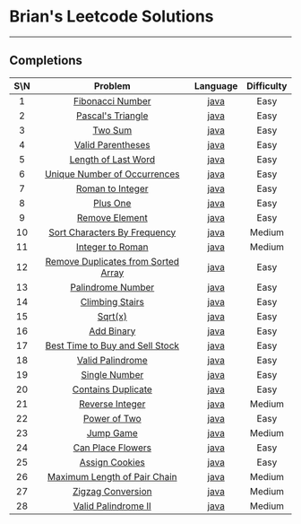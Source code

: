 # Brian's Leetcode Solutions

---

## Completions
| S\N | Problem | Language | Difficulty |
|:----:|:------------:|:--------:|:----------:|
|1|[Fibonacci Number](https://leetcode.com/problems/fibonacci-number/)|[java](https://github.com/Sealpillow/Leetcode/blob/main/src/java/FibonacciNumber.java)|Easy|
|2|[Pascal's Triangle](https://leetcode.com/problems/pascalstriangle/)|[java](https://github.com/Sealpillow/Leetcode/blob/main/src/java/PascalTriangle.java)|Easy|
|3|[Two Sum](https://leetcode.com/problems/twosum/)|[java](https://github.com/Sealpillow/Leetcode/blob/main/src/java/TwoSum.java)|Easy|
|4|[Valid Parentheses](https://leetcode.com/problems/valid-parentheses/)|[java](https://github.com/Sealpillow/Leetcode/blob/main/src/java/ValidParentheses.java)|Easy|
|5|[Length of Last Word](https://leetcode.com/problems/length-of-last-word/)|[java](https://github.com/Sealpillow/Leetcode/blob/main/src/java/LengthOfLastWord.java)|Easy|
|6|[Unique Number of Occurrences](https://leetcode.com/problems/unique-number-of-occurrences/)|[java](https://github.com/Sealpillow/Leetcode/blob/main/src/java/UniqueNumberOfOccurrences.java)|Easy|
|7|[Roman to Integer](https://leetcode.com/problems/roman-to-integer/)|[java](https://github.com/Sealpillow/Leetcode/blob/main/src/java/RomanToInteger.java)|Easy|
|8|[Plus One](https://leetcode.com/problems/plus-one/)|[java](https://github.com/Sealpillow/Leetcode/blob/main/src/java/PlusOne.java)|Easy|
|9|[Remove Element](https://leetcode.com/problems/remove-element/)|[java](https://github.com/Sealpillow/Leetcode/blob/main/src/java/RemoveElement.java)|Easy|
|10|[Sort Characters By Frequency](https://leetcode.com/problems/sort-characters-by-frequency/)|[java](https://github.com/Sealpillow/Leetcode/blob/main/src/java/SortCharactersByFrequency.java)|Medium|
|11|[Integer to Roman](https://leetcode.com/problems/integer-to-roman/)|[java](https://github.com/Sealpillow/Leetcode/blob/main/src/java/IntegerToRoman.java)|Medium|
|12|[Remove Duplicates from Sorted Array](https://leetcode.com/problems/valid-parentheses/)|[java](https://github.com/Sealpillow/Leetcode/blob/main/src/java/RemoveDuplicatesFromSortedArray.java)|Easy|
|13|[Palindrome Number](https://leetcode.com/problems/palindrome-number/)|[java](https://github.com/Sealpillow/Leetcode/blob/main/src/java/PalindromeNumber.java)|Easy|
|14|[Climbing Stairs](https://leetcode.com/problems/climbing-stairs/)|[java](https://github.com/Sealpillow/Leetcode/blob/main/src/java/ClimbingStairs.java)|Easy|
|15|[Sqrt(x)](https://leetcode.com/problems/sqrtx/)|[java](https://github.com/Sealpillow/Leetcode/blob/main/src/java/Sqrtx.java)|Easy|
|16|[Add Binary](https://leetcode.com/problems/add-binary/)|[java](https://github.com/Sealpillow/Leetcode/blob/main/src/java/AddBinary.java)|Easy|
|17|[Best Time to Buy and Sell Stock](https://leetcode.com/problems/valid-parentheses/)|[java](https://github.com/Sealpillow/Leetcode/blob/main/src/java/BestTimeToBuyAndSellStock.java)|Easy|
|18|[Valid Palindrome](https://leetcode.com/problems/valid-palindrome/)|[java](https://github.com/Sealpillow/Leetcode/blob/main/src/java/ValidPalindrome.java)|Easy|
|19|[Single Number](https://leetcode.com/problems/single-number/)|[java](https://github.com/Sealpillow/Leetcode/blob/main/src/java/SingleNumber.java)|Easy|
|20|[Contains Duplicate](https://leetcode.com/problems/contains-duplicate/)|[java](https://github.com/Sealpillow/Leetcode/blob/main/src/java/ContainsDuplicate.java)|Easy|
|21|[Reverse Integer](https://leetcode.com/problems/reverse-integer/)|[java](https://github.com/Sealpillow/Leetcode/blob/main/src/java/ReverseInteger.java)|Medium|
|22|[Power of Two](https://leetcode.com/problems/power-of-two/)|[java](https://github.com/Sealpillow/Leetcode/blob/main/src/java/PowerOfTwo.java)|Easy|
|23|[Jump Game](https://leetcode.com/problems/jump-game/)|[java](https://github.com/Sealpillow/Leetcode/blob/main/src/java/JumpGame.java)|Medium|
|24|[Can Place Flowers](https://leetcode.com/problems/can-place-flowers/)|[java](https://github.com/Sealpillow/Leetcode/blob/main/src/java/CanPlaceFlowers.java)|Easy|
|25|[Assign Cookies](https://leetcode.com/problems/assign-cookies/)|[java](https://github.com/Sealpillow/Leetcode/blob/main/src/java/AssignCookies.java)|Easy|
|26|[Maximum Length of Pair Chain](https://leetcode.com/problems/maximum-length-of-pair-chain/)|[java](https://github.com/Sealpillow/Leetcode/blob/main/src/java/MaximumLengthOfPairChain.java)|Medium|
|27|[Zigzag Conversion](https://leetcode.com/problems/zigzag-conversion/)|[java](https://github.com/Sealpillow/Leetcode/blob/main/src/java/ZigzagConversion.java)|Medium|
|28|[Valid Palindrome II](https://leetcode.com/problems/valid-palindrome-ii/)|[java](https://github.com/Sealpillow/Leetcode/blob/main/src/java/ValidPalindromeII.java)|Medium|
